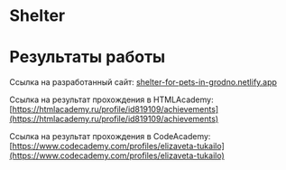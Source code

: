 # Shelter
# Результаты работы 

Ссылка на разработанный сайт:
[shelter-for-pets-in-grodno.netlify.app](shelter-for-pets-in-grodno.netlify.app)

Ссылка на результат прохождения в HTMLAcademy:
[https://htmlacademy.ru/profile/id819109/achievements](https://htmlacademy.ru/profile/id819109/achievements)

Ссылка на результат прохождения в CodeAcademy:
[https://www.codecademy.com/profiles/elizaveta-tukailo](https://www.codecademy.com/profiles/elizaveta-tukailo)
